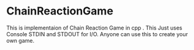 # ChainReactionGame

This is implementaion of Chain Reaction Game in cpp . This Just uses Console STDIN and STDOUT for I/O. Anyone can use this to create your own game.
